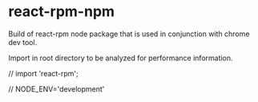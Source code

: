 # react-rpm-npm
Build of react-rpm node package that is used in conjunction with chrome dev tool.

Import in root directory to be analyzed for performance information.

//   import 'react-rpm';

//   NODE_ENV='development'
